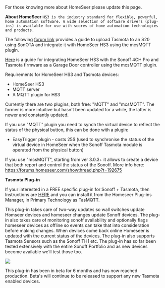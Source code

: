 For those knowing more about HomeSeer please update this page.

**About HomeSeer**
``
HS3 is the industry standard for flexible, powerful, home automation software. A wide selection of software drivers (plug-ins) is available for use with scores of home automation technologies and products.
``

The following [forum link](https://forums.homeseer.com/showpost.php?p=1365811&postcount=250) provides a guide to upload Tasmota to an S20 using SonOTA and integrate it with HomeSeer HS3 using the mcsMQTT plugin.

[Here](https://forums.homeseer.com/showpost.php?p=1367158&postcount=289) is a guide for integrating HomeSeer HS3 with the Sonoff 4CH Pro and Tasmota firmware as a Garage Door controller using the mcsMQTT plugin.  

Requirements for HomeSeer HS3 and Tasmota devices:
* HomeSeer HS3 
* MQTT server
* A MQTT plugin for HS3

Currently there are two plugins, both free: "MQTT" and "mcsMQTT". 
The former is more intuitive but hasn't been updated for a while, the latter is newer and constantly updated.

If you use "MQTT" plugin you need to synch the virtual device to reflect the status of the physical button, this can be done  with a plugin:
* EasyTrigger plugin - costs 25$ (used to synchronise the status of the virtual device in HomeSeer when the Sonoff Tasmota module is operated from the physical button)

If you use "mcsMQTT", starting from ver 3.0.3+ it allows to create a device that both report and control the status of the Sonoff. More info here: <https://forums.homeseer.com/showthread.php?t=192675>

**Tasmota Plug-in**

If your interested in a FREE specific plug-in for Sonoff + Tasmota, then Instructions are [HERE](https://www.gen.net.uk/sonoff-homeseer) and you can install it from the Homeseer Plug-ins Manager, in Primary Technology as TasMQTT. 

This plug-in takes care of two-way updates so wall switches update Homseer devices and homeseer changes update Sonoff devices. The plug-in also takes care of monitoring sonoff availability and optionally flags homeseer devices as offline so events can take that into consideration before making changes. When devices come back online Homeseer is updated with the current status of the devices. The plug-in also supports Tasmota Sensors such as the Sonoff TH1 etc. The plug-in has so far been tested extensively with the entire Sonoff Portfolio and as new devices become available we'll test those too. 

![](https://www.gen.net.uk/images/External/TasMQTT1.png)

This plug-in has been in beta for 6 months and has now reached production. Beta's will continue to be released to support any new Tasmota enabled devices. 